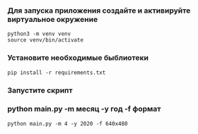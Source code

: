 ### Для запуска приложения создайте и активируйте виртуальное окружение
```
python3 -m venv venv
source venv/bin/activate
```
### Установите необходимые быблиотеки
```
pip install -r requirements.txt
```
### Запустите скрипт
### python main.py -m месяц -y год -f формат 
```
python main.py -m 4 -y 2020 -f 640x480 
```

